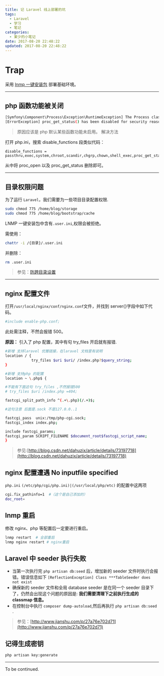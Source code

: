 ```yaml
---
title: 记 Laravel 线上部署的坑
tags:
  - Laravel
  - 学习
  - 笔记
categories:
  - 崬少的小笔记
date: 2017-08-20 22:48:22
updated: 2017-08-20 22:48:22
---
```


# Trap

采用 [lnmp 一键安装包](https://yunyoujun.cn/2017/08/20/lnmp%E4%B8%80%E9%94%AE%E5%AE%89%E8%A3%85%E5%8C%85/) 部署基础环境。

<!-- more -->

---

## php 函数功能被关闭

```sh
[Symfony\Component\Process\Exception\RuntimeException] The Process class relies on proc_open, which is not available on your PHP installation.
[ErrorException] proc_get_status() has been disabled for security reasons
```

> 原因应该是 php 默认某些函数功能未启用。
> 解决方法

打开 php.ini，搜索 disable_functions 段类似代码：

```env
disable_functions = passthru,exec,system,chroot,scandir,chgrp,chown,shell_exec,proc_get_status,popen,ini_alter,ini_restore,dl,openlog,syslog,readlink,symlink,popepassthru,stream_socket_server
```

从中将 proc_open 以及 proc_get_status 删除即可。

---

## 目录权限问题

为了运行 `Laravel`，我们需要为一些项目目录配置权限.

```sh
sudo chmod 775 /home/blog/storage
sudo chmod 775 /home/blog/bootstrap/cache
```

LNMP 一键安装包中含有`.user.ini`,权限会被拒绝。

需使用：

```sh
chattr -i /{目录}/.user.ini
```

并删除：

```sh
rm .user.ini
```

> 参见：[防跨目录设置](https://lnmp.org/faq/lnmp-vhost-add-howto.html#user.ini)

---

## nginx 配置文件

打开`/usr/local/nginx/conf/nginx.conf`文件，并找到 server{}字段中如下代码。

```sh
#include enable-php.conf;
```

此处需注释，不然会报错 500。

**原因：**
引入了 php 配置，其中有句 try_files 开启就有报错.

```sh
#新增 支持laravel 优雅链接，在laravel 文档里有说明
location / {
            try_files $uri $uri/ /index.php?$query_string;
}

#新增 支持php 的配置
location ~ \.php$ {

#不能有下面这句 try_files ,不然报错500
# try_files $uri /index.php =404;

fastcgi_split_path_info ^(.+\.php)(/.+)$;

#这句注意 后面是.sock 不是127.0.0..1

fastcgi_pass  unix:/tmp/php-cgi.sock;
fastcgi_index index.php;

include fastcgi_params;
fastcgi_param SCRIPT_FILENAME $document_root$fastcgi_script_name;
}
```

> 参见:[http://blog.csdn.net/dahuzix/article/details/73197718](http://blog.csdn.net/dahuzix/article/details/73197718)

## nginx 配置遭遇 No inputfile specified

`php.ini` `(/etc/php/cgi/php.ini)|(/usr/local/php/etc)` 的配置中这两项

```sh
cgi.fix_pathinfo=1  #（这个是自己添加的）
doc_root=
```

## lnmp 重启

修改 nginx、php 等配置后一定要进行重启。

```sh
lnmp restart  # 全部重启
lnmp nginx restart # nginx重启
```

## Laravel 中 seeder 执行失败

- 当第一次执行完 `php artisan db:seed` 后，增加新的 seeder 文件时执行会报错。错误信息如下 `[ReflectionException] Class ***TableSeeder does not exist`
- 确保新的 seeder 文件和全局 database seeder 是在同一个 seeder 目录下了，仍然会出现这个问题的原因是: **我们需要清理下之前执行生成的 classmap 信息。**
- 在控制台中执行 `composer dump-autoload`,然后再执行 `php artisan db:seed` .

> 参见：[http://www.jianshu.com/p/27a76e702d71](http://www.jianshu.com/p/27a76e702d71)

## 记得生成密钥

```sh
php artisan key:generate
```

---

To be continued.
